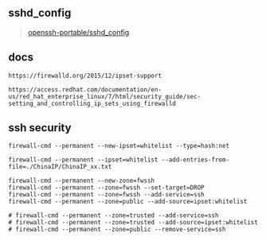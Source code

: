 ## sshd_config

> [openssh-portable/sshd_config][1]

## docs

```
https://firewalld.org/2015/12/ipset-support

https://access.redhat.com/documentation/en-us/red_hat_enterprise_linux/7/html/security_guide/sec-setting_and_controlling_ip_sets_using_firewalld
```


## ssh security

```
firewall-cmd --permanent --new-ipset=whitelist --type=hash:net

firewall-cmd --permanent --ipset=whitelist --add-entries-from-file=./ChinaIP/ChinaIP_xx.txt

firewall-cmd --permanent --new-zone=fwssh
firewall-cmd --permanent --zone=fwssh --set-target=DROP
firewall-cmd --permanent --zone=fwssh --add-service=ssh
firewall-cmd --permanent --zone=public --add-source=ipset:whitelist

# firewall-cmd --permanent --zone=trusted --add-service=ssh 
# firewall-cmd --permanent --zone=trusted --add-source=ipset:whitelist
# firewall-cmd --permanent --zone=public --remove-service=ssh
```

[1]: https://github.com/openssh/openssh-portable/blob/master/sshd_config
